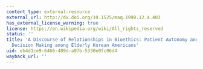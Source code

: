 ```yaml
---
content_type: external-resource
external_url: http://dx.doi.org/10.1525/maq.1998.12.4.403
has_external_license_warning: true
license: https://en.wikipedia.org/wiki/All_rights_reserved
status: ''
title: 'A Discourse of Relationships in Bioethics: Patient Autonomy and End-of-Life
  Decision Making among Elderly Korean Americans'
uid: eb4d1ce9-6466-489d-a97b-5330e0fc06d4
wayback_url: ''
---
```

